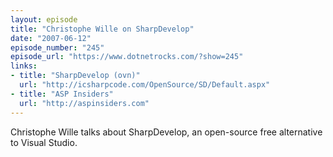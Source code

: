 ```yaml
---
layout: episode
title: "Christophe Wille on SharpDevelop"
date: "2007-06-12"
episode_number: "245"
episode_url: "https://www.dotnetrocks.com/?show=245"
links:
- title: "SharpDevelop (ovn)"
  url: "http://icsharpcode.com/OpenSource/SD/Default.aspx"
- title: "ASP Insiders"
  url: "http://aspinsiders.com"
---
```


Christophe Wille talks about SharpDevelop, an open-source free alternative to Visual Studio.
